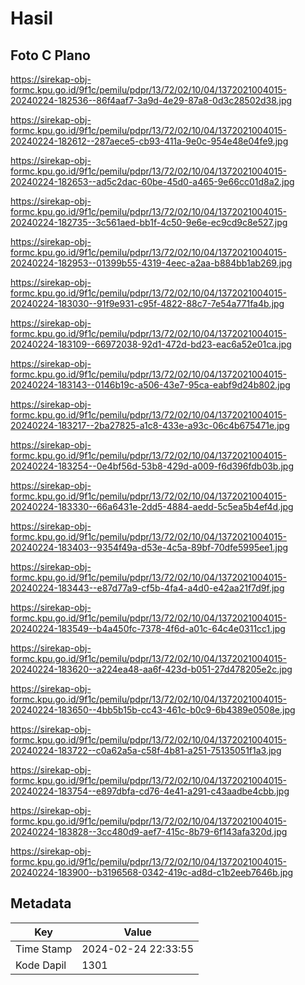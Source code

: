 # Hasil

## Foto C Plano

https://sirekap-obj-formc.kpu.go.id/9f1c/pemilu/pdpr/13/72/02/10/04/1372021004015-20240224-182536--86f4aaf7-3a9d-4e29-87a8-0d3c28502d38.jpg

https://sirekap-obj-formc.kpu.go.id/9f1c/pemilu/pdpr/13/72/02/10/04/1372021004015-20240224-182612--287aece5-cb93-411a-9e0c-954e48e04fe9.jpg

https://sirekap-obj-formc.kpu.go.id/9f1c/pemilu/pdpr/13/72/02/10/04/1372021004015-20240224-182653--ad5c2dac-60be-45d0-a465-9e66cc01d8a2.jpg

https://sirekap-obj-formc.kpu.go.id/9f1c/pemilu/pdpr/13/72/02/10/04/1372021004015-20240224-182735--3c561aed-bb1f-4c50-9e6e-ec9cd9c8e527.jpg

https://sirekap-obj-formc.kpu.go.id/9f1c/pemilu/pdpr/13/72/02/10/04/1372021004015-20240224-182953--01399b55-4319-4eec-a2aa-b884bb1ab269.jpg

https://sirekap-obj-formc.kpu.go.id/9f1c/pemilu/pdpr/13/72/02/10/04/1372021004015-20240224-183030--91f9e931-c95f-4822-88c7-7e54a771fa4b.jpg

https://sirekap-obj-formc.kpu.go.id/9f1c/pemilu/pdpr/13/72/02/10/04/1372021004015-20240224-183109--66972038-92d1-472d-bd23-eac6a52e01ca.jpg

https://sirekap-obj-formc.kpu.go.id/9f1c/pemilu/pdpr/13/72/02/10/04/1372021004015-20240224-183143--0146b19c-a506-43e7-95ca-eabf9d24b802.jpg

https://sirekap-obj-formc.kpu.go.id/9f1c/pemilu/pdpr/13/72/02/10/04/1372021004015-20240224-183217--2ba27825-a1c8-433e-a93c-06c4b675471e.jpg

https://sirekap-obj-formc.kpu.go.id/9f1c/pemilu/pdpr/13/72/02/10/04/1372021004015-20240224-183254--0e4bf56d-53b8-429d-a009-f6d396fdb03b.jpg

https://sirekap-obj-formc.kpu.go.id/9f1c/pemilu/pdpr/13/72/02/10/04/1372021004015-20240224-183330--66a6431e-2dd5-4884-aedd-5c5ea5b4ef4d.jpg

https://sirekap-obj-formc.kpu.go.id/9f1c/pemilu/pdpr/13/72/02/10/04/1372021004015-20240224-183403--9354f49a-d53e-4c5a-89bf-70dfe5995ee1.jpg

https://sirekap-obj-formc.kpu.go.id/9f1c/pemilu/pdpr/13/72/02/10/04/1372021004015-20240224-183443--e87d77a9-cf5b-4fa4-a4d0-e42aa21f7d9f.jpg

https://sirekap-obj-formc.kpu.go.id/9f1c/pemilu/pdpr/13/72/02/10/04/1372021004015-20240224-183549--b4a450fc-7378-4f6d-a01c-64c4e0311cc1.jpg

https://sirekap-obj-formc.kpu.go.id/9f1c/pemilu/pdpr/13/72/02/10/04/1372021004015-20240224-183620--a224ea48-aa6f-423d-b051-27d478205e2c.jpg

https://sirekap-obj-formc.kpu.go.id/9f1c/pemilu/pdpr/13/72/02/10/04/1372021004015-20240224-183650--4bb5b15b-cc43-461c-b0c9-6b4389e0508e.jpg

https://sirekap-obj-formc.kpu.go.id/9f1c/pemilu/pdpr/13/72/02/10/04/1372021004015-20240224-183722--c0a62a5a-c58f-4b81-a251-75135051f1a3.jpg

https://sirekap-obj-formc.kpu.go.id/9f1c/pemilu/pdpr/13/72/02/10/04/1372021004015-20240224-183754--e897dbfa-cd76-4e41-a291-c43aadbe4cbb.jpg

https://sirekap-obj-formc.kpu.go.id/9f1c/pemilu/pdpr/13/72/02/10/04/1372021004015-20240224-183828--3cc480d9-aef7-415c-8b79-6f143afa320d.jpg

https://sirekap-obj-formc.kpu.go.id/9f1c/pemilu/pdpr/13/72/02/10/04/1372021004015-20240224-183900--b3196568-0342-419c-ad8d-c1b2eeb7646b.jpg


## Metadata

| Key        | Value               |
| ---------- | ------------------- |
| Time Stamp | 2024-02-24 22:33:55 |
| Kode Dapil | 1301                |



